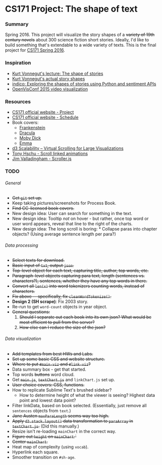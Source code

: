 CS171 Project: The shape of text
=======

### Summary

Spring 2016. This project will visualize the story shapes of a ~~variety of 19th century novels~~ about 300 science fiction short stories. Ideally, I'd like to build something that's extendable to a wide variety of texts. This is the final project for [CS171 Spring 2016](http://www.cs171.org/2016/). 


### Inspiration
* [Kurt Vonnegut's lecture: The shape of stories](https://www.youtube.com/watch?v=oP3c1h8v2ZQ)
* [Kurt Vonnegut's actual story shapes](http://visual.ly/kurt-vonnegut-shapes-stories-0)
* [indico: Exploring the shapes of stories using Python and sentiment APIs](https://indico.io/blog/plotlines/)
* [OpenVisConf 2015 video visualization](https://openvisconf.com/2015/#videos)

### Resources
* [CS171 official website - Project](http://www.cs171.org/2016/project/)
* [CS171 official website - Schedule](http://www.cs171.org/2016/schedule/)
* Book covers:
    * [Frankenstein](https://commons.wikimedia.org/wiki/File:CC_No_26_Frankenstein_2.JPG)
    * [Dracula](https://en.wikipedia.org/wiki/Dracula#/media/File:Dracula1st.jpeg)
    * [Moby Dick](https://en.wikipedia.org/wiki/File:Moby_Dick_p510_illustration.jpg)
    * [Emma](https://en.wikipedia.org/wiki/File:Emma_title_page_1909.jpg)
* [d3 Scalability – Virtual Scrolling for Large Visualizations](http://www.billdwhite.com/wordpress/2014/05/17/d3-scalability-virtual-scrolling-for-large-visualizations/)
* [Tony Hschu - Scroll linked animations](http://blog.tonyhschu.ca/post/49488608263/technical-write-up-scroll-linked-animations)
* [Jim Valladingham - Scroller.js](http://vallandingham.me/scroller.html)



### TODO

###### General
* ~~Get `git` set up.~~
* Keep taking pictures/screenshots for Process Book.
* ~~Find CC-licensed book covers.~~
* New design idea: User can search for something in the text.
* New design idea: Tooltip _not_ on hover - but rather, once top word or user word appears, reveal that line to the right of the charts.
* New design idea: The long scroll is boring:
      * Collapse paras into chapter objects? (Using average sentence length per para?)


###### Data processing
* ~~Select texts for download.~~
* ~~Basic input of `txt`, output `json`.~~
* ~~Top-level object for each text, capturing title, author, top words, etc.~~
* ~~Paragraph-level objects capturing para text, length (sentences vs. characters?), sentences, whether they have any top words in there.~~
* ~~Convert all `len(x)` into word tokenizers counting words, instead of characters.~~
* ~~Fix above -- specifically, fix `cleanWordTokenize()`.~~ 
* **Design 2 (SH scrape)**: Fix 2003 story.
* Re-run to get `word-count` objects in year object.
* ~~General questions:~~
    1. ~~Should I separate out each book into its own json? What would be most efficient to pull from the server?~~
    2. ~~How else can I reduce the size of the json?~~


###### Data visualization
* ~~Add templates from best HWs and Labs.~~
* ~~Set up some basic CSS and website structure.~~
* ~~Where to put `#main-viz` and `#link-viz`?~~
* Data summary box - get that started.
* Top words ~~buttons~~ word cloud. 
* Get ~~`main.js`~~, ~~`textChart.js`~~ and `linkChart.js` set up.
* ~~User choice covers: CSS, functions.~~ 
* How to replicate Sublime Text's brushed sidebar? 
    * How to determine height of what the viewer is seeing? Highest data point and lowest data point?
* Filter linkData, based on book selected. (Essentially, just remove all `sentences` objects from `text`.)
* ~~Jane Austen `maxParaLength` seems way too high.~~
* ~~Apply `d3.stack.layout()` data transformation to `paraArray` in `textChart.js`.~~ (Did this manually.)
* Resize isn't re-loading `mainChart` in the correct way.
* ~~Figure out `height` on `mainChart`.`~~
* ~~Center `mainChart`.~~
* Heat map of complexity (using `vocab`).
* Hyperlink each square.
* Smoother transition on `#sh-age`. 

